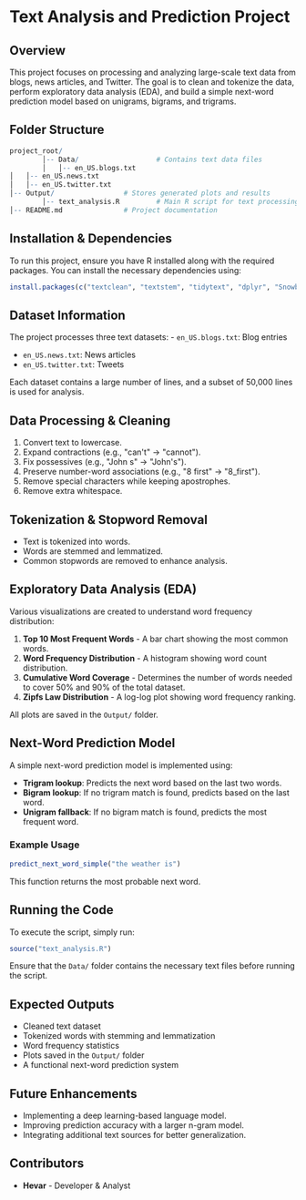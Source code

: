 # Text Analysis and Prediction Project

## Overview
This project focuses on processing and analyzing large-scale text data from blogs, news articles, and Twitter. The goal is to clean and tokenize the data, perform exploratory data analysis (EDA), and build a simple next-word prediction model based on unigrams, bigrams, and trigrams.

## Folder Structure
```r
project_root/
        │-- Data/                   # Contains text data files
        │   │-- en_US.blogs.txt
│   │-- en_US.news.txt
│   │-- en_US.twitter.txt
│-- Output/                 # Stores generated plots and results
        │-- text_analysis.R         # Main R script for text processing and analysis
│-- README.md               # Project documentation
```

## Installation & Dependencies
To run this project, ensure you have R installed along with the required packages. You can install the necessary dependencies using:
        
```r
install.packages(c("textclean", "textstem", "tidytext", "dplyr", "SnowballC", "stringr", "ggplot2"))
```

## Dataset Information
The project processes three text datasets:
        - `en_US.blogs.txt`: Blog entries
- `en_US.news.txt`: News articles
- `en_US.twitter.txt`: Tweets

Each dataset contains a large number of lines, and a subset of 50,000 lines is used for analysis.

## Data Processing & Cleaning
1. Convert text to lowercase.
2. Expand contractions (e.g., "can't" → "cannot").
3. Fix possessives (e.g., "John s" → "John's").
4. Preserve number-word associations (e.g., "8 first" → "8_first").
5. Remove special characters while keeping apostrophes.
6. Remove extra whitespace.

## Tokenization & Stopword Removal
- Text is tokenized into words.
- Words are stemmed and lemmatized.
- Common stopwords are removed to enhance analysis.

## Exploratory Data Analysis (EDA)
Various visualizations are created to understand word frequency distribution:
1. **Top 10 Most Frequent Words** - A bar chart showing the most common words.
2. **Word Frequency Distribution** - A histogram showing word count distribution.
3. **Cumulative Word Coverage** - Determines the number of words needed to cover 50% and 90% of the total dataset.
4. **Zipfs Law Distribution** - A log-log plot showing word frequency ranking.

All plots are saved in the `Output/` folder.

## Next-Word Prediction Model
A simple next-word prediction model is implemented using:
- **Trigram lookup**: Predicts the next word based on the last two words.
- **Bigram lookup**: If no trigram match is found, predicts based on the last word.
- **Unigram fallback**: If no bigram match is found, predicts the most frequent word.

### Example Usage
```r
predict_next_word_simple("the weather is")
```
This function returns the most probable next word.

## Running the Code
To execute the script, simply run:
```r
source("text_analysis.R")
```
Ensure that the `Data/` folder contains the necessary text files before running the script.

## Expected Outputs
- Cleaned text dataset
- Tokenized words with stemming and lemmatization
- Word frequency statistics
- Plots saved in the `Output/` folder
- A functional next-word prediction system

## Future Enhancements
- Implementing a deep learning-based language model.
- Improving prediction accuracy with a larger n-gram model.
- Integrating additional text sources for better generalization.

## Contributors
- **Hevar** - Developer & Analyst
